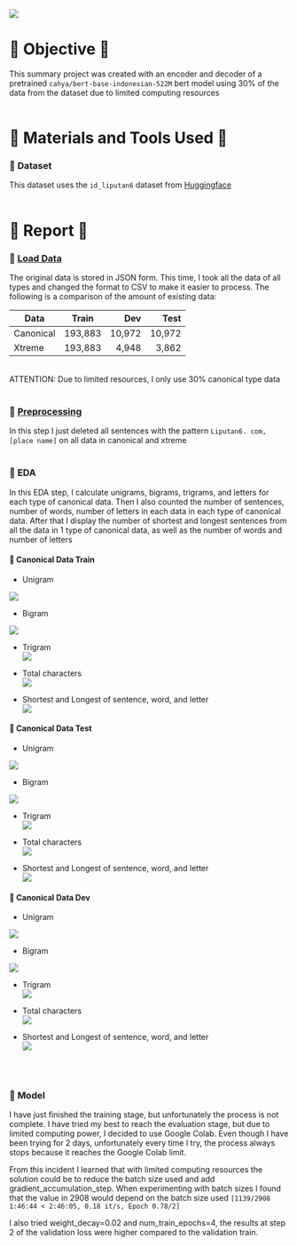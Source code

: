 <img src="./img/Header.png">

# :large_blue_circle: **Objective** :large_blue_circle:
This summary project was created with an encoder and decoder of a pretrained `cahya/bert-base-indonesian-522M` bert model using 30% of the data from the dataset due to limited computing resources
<br><br>

# :large_blue_circle: **Materials and Tools Used** :large_blue_circle:
### :triangular_flag_on_post: **Dataset**
This dataset uses the `id_liputan6` dataset from [Huggingface](https://huggingface.co/datasets/id_liputan6)
<br><br>

# :large_blue_circle: **Report** :large_blue_circle:
### :triangular_flag_on_post: **[Load Data](https://github.com/firdh0/AI-Project/blob/main/Deep%20Learning/Text%20Summarization/0_Load%20Data.ipynb)**
The original data is stored in JSON form. This time, I took all the data of all types and changed the format to CSV to make it easier to process. The following is a comparison of the amount of existing data:

| Data          | Train    | Dev      | Test      |
| ------------- | :-------:| --------:|  --------:|
| Canonical     | 193,883  | 10,972   | 10,972    |
| Xtreme        | 193,883  |  4,948   |  3,862    |

<br>
ATTENTION: Due to limited resources, I only use 30% canonical type data
<br><br>

### :triangular_flag_on_post: **[Preprocessing](https://github.com/firdh0/AI-Project/blob/main/Deep%20Learning/Text%20Summarization/1_Preprocessing%20Data.ipynb)**
In this step I just deleted all sentences with the pattern `Liputan6. com, [place name]` on all data in canonical and xtreme
<br><br>

### :triangular_flag_on_post: **EDA**
In this EDA step, I calculate unigrams, bigrams, trigrams, and letters for each type of canonical data. Then I also counted the number of sentences, number of words, number of letters in each data in each type of canonical data. After that I display the number of shortest and longest sentences from all the data in 1 type of canonical data, as well as the number of words and number of letters

#### :beginner: **Canonical Data Train**
* Unigram <br>
<img src="./img/Train-Unigram.png">

* Bigram <br>
<img src="./img/Train-Bigram.png">

* Trigram <br>
    <img src="./img/Train-Trigram.png">

* Total characters <br>
    <img src="./img/Train-Letter.png">

* Shortest and Longest of sentence, word, and letter <br>
    <img src="./img/Train-Shortest and Longest.png">

#### :beginner: **Canonical Data Test**
* Unigram <br>
<img src="./img/Test-Unigram.png">

* Bigram <br>
<img src="./img/Test-Bigram.png">

* Trigram <br>
    <img src="./img/Test-Trigram.png">

* Total characters <br>
    <img src="./img/Test-Letter.png">

* Shortest and Longest of sentence, word, and letter <br>
    <img src="./img/Test-Shortest and Longest.png">

#### :beginner: **Canonical Data Dev**
* Unigram <br>
<img src="./img/Dev-Unigram.png">

* Bigram <br>
<img src="./img/Dev-Bigram.png">

* Trigram <br>
    <img src="./img/Dev-Trigram.png">

* Total characters <br>
    <img src="./img/Dev-Letter.png">

* Shortest and Longest of sentence, word, and letter <br>
    <img src="./img/Dev-Shortest and Longest.png">

<br><br>


### :triangular_flag_on_post: **Model**
I have just finished the training stage, but unfortunately the process is not complete. I have tried my best to reach the evaluation stage, but due to limited computing power, I decided to use Google Colab. Even though I have been trying for 2 days, unfortunately every time I try, the process always stops because it reaches the Google Colab limit.

From this incident I learned that with limited computing resources the solution could be to reduce the batch size used and add gradient_accumulation_step. When experimenting with batch sizes I found that the value in 2908 would depend on the batch size used `[1139/2908 1:46:44 < 2:46:05, 0.18 it/s, Epoch 0.78/2]`

I also tried weight_decay=0.02 and num_train_epochs=4, the results at step 2 of the validation loss were higher compared to the validation train.

<br><br>